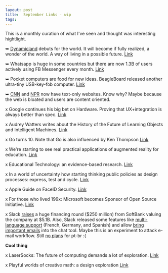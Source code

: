 ```yaml
---
layout: post
title:  September Links - wip 
tags:
---
```


This is a monthly curation of what I've seen and thought was interesting hightlight. 

➥ [Dynamicland](twitter.com/dynamicland1) debuts for the world. It will become if fully realized, a wonder of the world. A way of living in a possible future. [Link]()

➥ Whatsapp is huge in some countries but there are now 1.3B of users actively using FB Messenger every month. [Link](https://twitter.com/davidmarcus/status/908376938976129024)

➥ Pocket computers are food for new ideas. BeagleBoard released another ultra-tiny USB-key-fob computer. [Link](http://beagleboard.org/pocket)

➥ [CNN](lite.cnn.io) and [NPR](thin.npr.org) now have text-only websites. Know why? Maybe because the web is bloated and users are content oriented.

x Google continues his big bet on Hardware. Proving that UX+integration is always better than spec. [Link](https://www.blog.google/topics/hardware/google-signs-agreement-htc-continuing-our-big-bet-hardware/) 

x Audrey Watters writes about the History of the Future of Learning Objects and Intelligent Machines. [Link](http://hackeducation.com/2017/09/14/learning-objects) 

x Go turns 10. Note that Go is also influenced by Ken Thompson [Link](https://commandcenter.blogspot.com.br/2017/09/go-ten-years-and-climbing.html) 

x We're starting to see real practical applications of augmented reality for education. [Link](https://itunes.apple.com/app/geogebra-augmented-reality/id1276964610)

x Educational Technology: an evidence-based research. [Link](http://www.nber.org/papers/w23744)

x In a world of uncertainty how starting thinking public policies as design processes: express, test and cycle. [Link](http://www.npr.org/sections/money/2017/09/22/552850245/episode-796-the-basic-income-experiment)

x Apple Guide on FaceID Security. [Link](https://images.apple.com/business/docs/FaceID_Security_Guide.pdf) 

x For those who lived 199x: Microsoft becomes Sponsor of Open Source Initiative. [Link](https://opensource.org/node/901)

x Slack [raises](https://techcrunch.com/2017/09/17/slack-raises-a-huge-financing-round-from-softbank-valuing-the-company-at-5-1b/) a huge financing round ($250 million) from SoftBank valuing the company at $5.1B. Also, Slack released some features like [multi-language support](https://slackhq.com/bienvenue-willkommen-bienvenidos-to-a-more-globally-accessible-slack-546a458b21ae) (French, Germany, and Spanish) and allow [bring important emails](https://get.slack.help/hc/en-us/articles/206819278-Send-emails-to-Slack) into the chat tool. Maybe this is an experiment to attack e-mail workflow. Still [no plans](https://twitter.com/SlackHQ/status/910911995528060929) for pt-br :(

**Cool thing**

x LaserSocks: The future of computing demands a lot of exploration. [Link](http://glench.com/LaserSocks/)

x Playful worlds of creative math: a design exploration [Link](https://www.khanacademy.org/research/reports/early-math)
